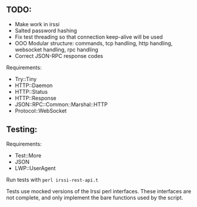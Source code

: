 TODO:
-----
 - Make work in irssi
 - Salted password hashing
 - Fix test threading so that connection keep-alive will be used
 - OOO Modular structure: commands, tcp handling, http handling, websocket handling, rpc handling
 - Correct JSON-RPC response codes

Requirements:
 * Try::Tiny
 * HTTP::Daemon
 * HTTP::Status
 * HTTP::Response
 * JSON::RPC::Common::Marshal::HTTP
 * Protocol::WebSocket




Testing:
--------

Requirements:
 * Test::More
 * JSON
 * LWP::UserAgent

Run tests with `perl irssi-rest-api.t`

Tests use mocked versions of the Irssi perl interfaces. These interfaces are not complete, and only implement the bare functions used by the script.

